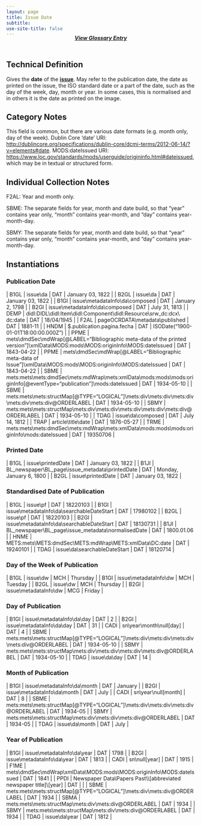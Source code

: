 ```yaml
---
layout: page
title: Issue Date
subtitle:  
use-site-title: false
---
```


<h4 style="text-align:center;font-style:italic;margin-top:-20px;margin-bottom:50px;"><a href="../../glossary/date">View Glossary Entry</a></h4>

## Technical Definition

Gives the **date** of the [**issue**](../issue-number). May refer to the publication date,
the date as printed on the issue, the ISO standard date or a part of the
date, such as the day of the week, day, month or year. In some cases,
this is normalised and in others it is the date as printed on the image.

## Category Notes

This field is common, but there are various date formats (e.g. month
only, day of the week). Dublin Core ‘date’ URI: http://dublincore.org/specifications/dublin-core/dcmi-terms/2012-06-14/?v=elements#date. MODS:dateIssued URI: https://www.loc.gov/standards/mods/userguide/origininfo.html#dateissued, which may be in textual or structured form.

## Individual Collection Notes

F2AL: Year and month only.

SBME: The separate fields for year, month and date build, so that “year”
contains year only, “month” contains year-month, and “day” contains
year-month-day.

SBMY: The separate fields for year, month and date build, so that “year”
contains year only, “month” contains year-month, and “day” contains
year-month-day.

## Instantiations

### Publication Date  

| B1GL  |  issue\\da  | DAT | January 03, 1822  |
| B2GL  |  issue\\da  | DAT | January 03, 1822  |
| B1GI  |  issue\\metadataInfo\\da\\composed  | DAT | January 2, 1798  |
| B2GI  |  issue\\metadataInfo\\da\\composed  | DAT | July 31, 1813  |
| DEMP  |  didl:DIDL\\didl:Item\\didl:Component\\didl:Resource\\srw\_dc:dcx\\ dc:date  | DAT | 18/04/1945  |
| F2AL  |  pageOCRDATA\\metadata\\published  | DAT | 1881-11  |
| HNDM  |  $.publication.pagina.fecha  | DAT | ISODate(“1900-01-01T18:00:00.000Z”) |
| PPME  |  mets\\dmdSec\\mdWrap\[@LABEL=“Bibliographic meta-data of the printed version”\]\\xmlData\\MODS:mods\\MODS:originInfo\\MODS:dateIssued | DAT | 1843-04-22  |
| PPME  |  mets\\dmdSec\\mdWrap\[@LABEL=“Bibliographic meta-data of Issue”\]\\xmlData\\MODS:mods\\MODS:originInfo\\MODS:dateIssued  | DAT | 1843-04-22  |
| SBME  |  mets:mets\\mets:dmdSec\\mets:mdWrap\\mets:xmlData\\mods:mods\\mods:originInfo\[@eventType=“publication”\]\\mods:dateIssued  | DAT | 1934-05-10  |
| SBME  |  mets:mets\\mets:structMap\[@TYPE=“LOGICAL”\]\\mets:div\\mets:div\\mets:div\\mets:div\\mets:div@ORDERLABEL  | DAT | 1934-05-10  |
| SBMY  |  mets:mets\\mets:structMap\\mets:div\\mets:div\\mets:div\\mets:div\\mets:div@ORDERLABEL  | DAT | 1934-05-10  |
| TDAG  |  issue\\da\\composed  | DAT | July 14, 1812  |
| TRAP  |  article\\title\\date  | DAT | 1876-05-27  |
| TRME  |  mets:mets\\mets:dmdSec\\mets:mdWrap\\mets:xmlData\\mods:mods\\mods:originInfo\\mods:dateIssued  | DAT | 19350706  |

### Printed Date  

| B1GL  |  issue\\printedDate  | DAT | January 03, 1822  |
| B1JI  |  BL\_newspaper\\BL\_page\\issue\_metadata\\printedDate | DAT | Monday, January 6, 1800 |
| B2GL  |  issue\\printedDate  | DAT | January 03, 1822  |

### Standardised Date of Publication  

| B1GL  |  issue\\pf  | DAT | 18220103  |
| B1GI  |  issue\\metadataInfo\\da\\searchableDateStart  | DAT | 17980102  |
| B2GL  |  issue\\pf  | DAT | 18220103  |
| B2GI  |  issue\\metadataInfo\\da\\searchableDateStart  | DAT | 18130731  |
| B1JI  |  BL\_newspaper\\BL\_page\\issue\_metadata\\normalisedDate  | DAT | 1800.01.06 |
| HNME  |  METS:mets\\METS:dmdSec\\METS:mdWrap\\METS:xmlData\\DC:date | DAT | 19240101  |
| TDAG  |  issue\\da\\searchableDateStart  | DAT | 18120714  |

### Day of the Week of Publication  

| B1GL  |  issue\\dw  | MCH | Thursday |
| B1GI  |  issue\\metadataInfo\\dw | MCH | Tuesday  |
| B2GL  |  issue\\dw  | MCH | Thursday |
| B2GI  |  issue\\metadataInfo\\dw | MCG | Friday  |

### Day of Publication  

| B1GI  |  issue\\metadataInfo\\da\\day  | DAT | 2  |
| B2GI  |  issue\\metadataInfo\\da\\day  | DAT | 31  |
| CADI  |  sn\\year\\month\\null\[day\]  | DAT | 4  |
| SBME  |  mets:mets\\mets:structMap\[@TYPE=“LOGICAL”\]\\mets:div\\mets:div\\mets:div\\mets:div@ORDERLABEL | DAT | 1934-05-10 |
| SBMY  |  mets:mets\\mets:structMap\\mets:div\\mets:div\\mets:div\\mets:div@ORDERLABEL  | DAT | 1934-05-10 |
| TDAG  |  issue\\da\\day  | DAT | 14  |

### Month of Publication  

| B1GI  |  issue\\metadataInfo\\da\\month  | DAT | January |
| B2GI  |  issue\\metadataInfo\\da\\month  | DAT | July  |
| CADI  |  sn\\year\\null\[month\]  | DAT | 8  |
| SBME  |  mets:mets\\mets:structMap\[@TYPE=“LOGICAL”\]\\mets:div\\mets:div\\mets:div@ORDERLABEL | DAT | 1934-05 |
| SBMY  |  mets:mets\\mets:structMap\\mets:div\\mets:div\\mets:div@ORDERLABEL  | DAT | 1934-05 |
| TDAG  |  issue\\da\\month  | DAT | July  |

### Year of Publication  

| B1GI  |  issue\\metadataInfo\\da\\year  | DAT | 1798 |
| B2GI  |  issue\\metadataInfo\\da\\year  | DAT | 1813 |
| CADI  |  sn\\null\[year\]  | DAT | 1915 |
| F1ME  |  mets\\dmdSec\\mdWrap\\xmlData\\MODS:mods\\MODS:originInfo\\MODS:dateIssued  | DAT | 1841 |
| PPDI  |  Newspaper Data\\Papers Past\\\\\[abbreviated newspaper title\]\\\[year\]  | DAT |  |
| SBME  |  mets:mets\\mets:structMap\[@TYPE=“LOGICAL”\]\\mets:div\\mets:div@ORDERLABEL | DAT | 1934 |
| SBMA  |  mets:mets\\mets:structMap\\mets:div\\mets:div@ORDERLABEL  | DAT | 1934 |
| SBMY  |  mets:mets\\mets:structMap\\mets:div\\mets:div@ORDERLABEL  | DAT | 1934 |
| TDAG  |  issue\\da\\year  | DAT | 1812 |
